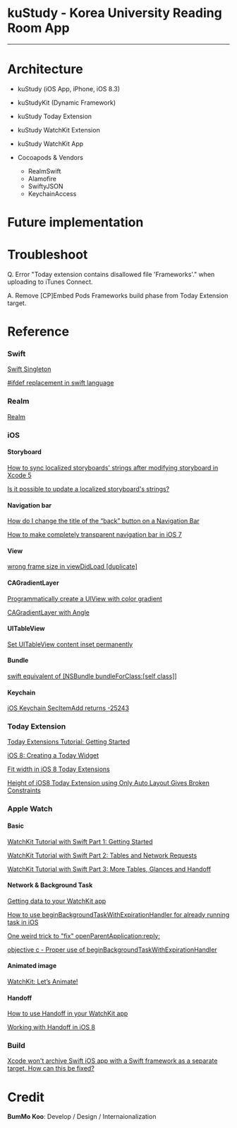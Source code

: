 # kuStudy - Korea University Reading Room App

-----

# Architecture

* kuStudy (iOS App, iPhone, iOS 8.3)

* kuStudyKit (Dynamic Framework)

* kuStudy Today Extension

* kuStudy WatchKit Extension

* kuStudy WatchKit App

* Cocoapods & Vendors
	* RealmSwift
	* Alamofire
	* SwiftyJSON
	* KeychainAccess


# Future implementation

# Troubleshoot

Q. Error "Today extension contains disallowed file 'Frameworks'." when uploading to iTunes Connect.

A. Remove [CP]Embed Pods Frameworks build phase from Today Extension target.

# Reference

### Swift

[Swift Singleton](https://github.com/hpique/SwiftSingleton)

[#ifdef replacement in swift language](http://stackoverflow.com/questions/24003291/ifdef-replacement-in-swift-language)

### Realm

[Realm](https://realm.io)

### iOS

#### Storyboard

[How to sync localized storyboards' strings after modifying storyboard in Xcode 5](http://stackoverflow.com/questions/20893800/how-to-sync-localized-storyboards-strings-after-modifying-storyboard-in-xcode-5)

[Is it possible to update a localized storyboard's strings?](http://stackoverflow.com/questions/15094259/is-it-possible-to-update-a-localized-storyboards-strings)

#### Navigation bar

[How do I change the title of the “back” button on a Navigation Bar](http://stackoverflow.com/questions/1449339/how-do-i-change-the-title-of-the-back-button-on-a-navigation-bar)

[How to make completely transparent navigation bar in iOS 7](http://stackoverflow.com/questions/19082963/how-to-make-completely-transparent-navigation-bar-in-ios-7)

#### View

[wrong frame size in viewDidLoad [duplicate]](http://stackoverflow.com/questions/14060002/wrong-frame-size-in-viewdidload)

#### CAGradientLayer

[Programmatically create a UIView with color gradient](http://stackoverflow.com/questions/23074539/programmatically-create-a-uiview-with-color-gradient)

[CAGradientLayer with Angle](http://stackoverflow.com/questions/18436999/cagradientlayer-with-angle)

#### UITableView

[Set UITableView content inset permanently](http://stackoverflow.com/questions/22020943/set-uitableview-content-inset-permanently)

#### Bundle

[swift equivalent of [NSBundle bundleForClass:[self class]]](http://stackoverflow.com/questions/25651403/swift-equivalent-of-nsbundle-bundleforclassself-class)

#### Keychain

[iOS Keychain SecItemAdd returns -25243](http://stackoverflow.com/questions/7989258/ios-keychain-secitemadd-returns-25243)

### Today Extension

[Today Extensions Tutorial: Getting Started](http://www.raywenderlich.com/83809/ios-8-today-extension-tutorial)

[iOS 8: Creating a Today Widget](http://code.tutsplus.com/tutorials/ios-8-creating-a-today-widget--cms-22379)

[Fit width in iOS 8 Today Extensions](http://stackoverflow.com/questions/25993986/fit-width-in-ios-8-today-extensions)

[Height of iOS8 Today Extension using Only Auto Layout Gives Broken Constraints](http://stackoverflow.com/questions/26087907/height-of-ios8-today-extension-using-only-auto-layout-gives-broken-constraints)

### Apple Watch

#### Basic

[WatchKit Tutorial with Swift Part 1: Getting Started](http://www.raywenderlich.com/89562/watchkit-tutorial-with-swift-getting-started)

[WatchKit Tutorial with Swift Part 2: Tables and Network Requests](http://www.raywenderlich.com/96589/watchkit-tutorial-swift-tables-network-requests)

[WatchKit Tutorial with Swift Part 3: More Tables, Glances and Handoff](http://www.raywenderlich.com/96741/watchkit-tutorial-with-swift-tables-glances-and-handoff)

#### Network & Background Task
[Getting data to your WatchKit app](http://blog.curtisherbert.com/data-synchronization-with-watchkit/)

[How to use beginBackgroundTaskWithExpirationHandler for already running task in iOS](http://stackoverflow.com/questions/12071726/how-to-use-beginbackgroundtaskwithexpirationhandler-for-already-running-task-in)

[One weird trick to "fix" openParentApplication:reply:](http://www.fiveminutewatchkit.com/blog/2015/3/11/one-weird-trick-to-fix-openparentapplicationreply)

[objective c - Proper use of beginBackgroundTaskWithExpirationHandler](http://stackoverflow.com/questions/10319643/objective-c-proper-use-of-beginbackgroundtaskwithexpirationhandler)

#### Animated image

[WatchKit: Let’s Animate!](http://natashatherobot.com/watchkit-animate/)

#### Handoff

[How to use Handoff in your WatchKit app](http://www.fiveminutewatchkit.com/blog/2015/3/23/how-to-use-handoff-in-your-watchkit-app)

[Working with Handoff in iOS 8](http://www.appcoda.com/handoff/)

### Build

[Xcode won't archive Swift iOS app with a Swift framework as a separate target. How can this be fixed?](http://stackoverflow.com/questions/29731659/xcode-wont-archive-swift-ios-app-with-a-swift-framework-as-a-separate-target-h)

# Credit

__BumMo Koo__: Develop / Design / Internaionalization